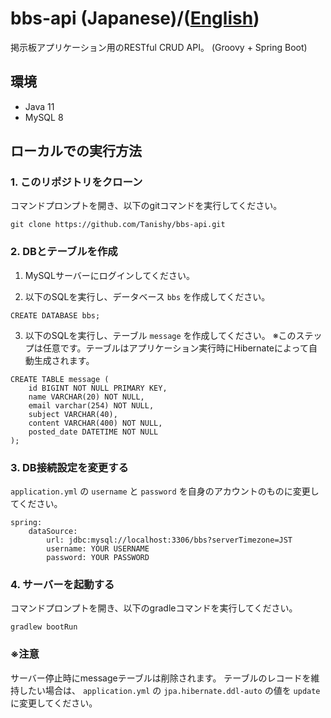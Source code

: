 # bbs-api (Japanese)/([English](README.md))
掲示板アプリケーション用のRESTful CRUD API。 (Groovy + Spring Boot)

## 環境
- Java 11
- MySQL 8

## ローカルでの実行方法

### 1. このリポジトリをクローン
コマンドプロンプトを開き、以下のgitコマンドを実行してください。
```
git clone https://github.com/Tanishy/bbs-api.git
```

### 2. DBとテーブルを作成
1. MySQLサーバーにログインしてください。

2. 以下のSQLを実行し、データベース `bbs` を作成してください。
```
CREATE DATABASE bbs;
```

3. 以下のSQLを実行し、テーブル `message` を作成してください。
   ※このステップは任意です。テーブルはアプリケーション実行時にHibernateによって自動生成されます。
```
CREATE TABLE message (
    id BIGINT NOT NULL PRIMARY KEY,
    name VARCHAR(20) NOT NULL,
    email varchar(254) NOT NULL,
    subject VARCHAR(40),
    content VARCHAR(400) NOT NULL,
    posted_date DATETIME NOT NULL
);
```

### 3. DB接続設定を変更する
`application.yml` の `username` と `password` を自身のアカウントのものに変更してください。
```
spring:
    dataSource:
        url: jdbc:mysql://localhost:3306/bbs?serverTimezone=JST
        username: YOUR USERNAME
        password: YOUR PASSWORD
```

### 4. サーバーを起動する
コマンドプロンプトを開き、以下のgradleコマンドを実行してください。
```
gradlew bootRun
```

### ※注意
サーバー停止時にmessageテーブルは削除されます。
テーブルのレコードを維持したい場合は、 `application.yml` の `jpa.hibernate.ddl-auto` の値を `update` に変更してください。